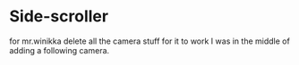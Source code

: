 # Side-scroller
for mr.winikka
delete all the camera stuff for it to work I was in the middle of adding a following camera.

